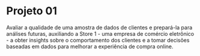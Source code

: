 # Projeto 01

Avaliar a qualidade de uma amostra de dados de clientes e prepará-la para análises futuras, auxiliando a Store 1 - uma empresa de comércio eletrônico - a obter insights sobre o comportamento dos clientes e a tomar decisões baseadas em dados para melhorar a experiência de compra online.